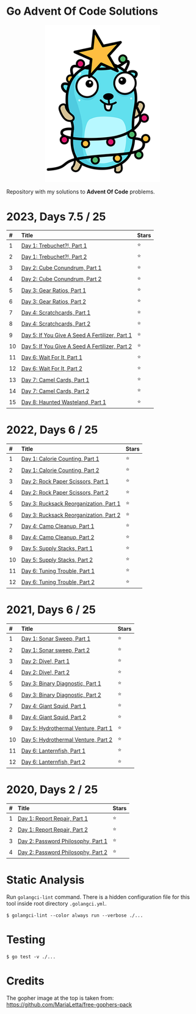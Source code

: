 # Go Advent Of Code Solutions

<p align="center">
    <a href="https://github.com/CodeMonkey80s/GoAdventOfCode"><img src="gopher-advent.png" width="300"/></a>
</p>

Repository with my solutions to **Advent Of Code** problems.

# 2023, Days 7.5 / 25

| #    | Title                                                                                                                                 | Stars  |
|:-----|:--------------------------------------------------------------------------------------------------------------------------------------|:-------|
| 1    | [Day 1: Trebuchet?!, Part 1](2023/day1_part1/day1_part1.go)                                                                           |⭐      |
| 2    | [Day 1: Trebuchet?!, Part 2](2023/day1_part2/day1_part2.go)                                                                           |⭐      |
| 3    | [Day 2: Cube Conundrum, Part 1](2023/day2_part1/day2_part1.go)                                                                        |⭐      |
| 4    | [Day 2: Cube Conundrum, Part 2](2023/day2_part2/day2_part2.go)                                                                        |⭐      |
| 5    | [Day 3: Gear Ratios, Part 1](2023/day3_part1/day3_part1.go)                                                                           |⭐      |
| 6    | [Day 3: Gear Ratios, Part 2](2023/day3_part2/day3_part2.go)                                                                           |⭐      |
| 7    | [Day 4: Scratchcards, Part 1](2023/day4_part1/day4_part1.go)                                                                          |⭐      |
| 8    | [Day 4: Scratchcards, Part 2](2023/day4_part2/day4_part2.go)                                                                          |⭐      |
| 9    | [Day 5: If You Give A Seed A Fertilizer, Part 1](2023/day5_part1/day5_part1.go)                                                       |⭐      |
| 10   | [Day 5: If You Give A Seed A Fertilizer, Part 2](2023/day5_part2/day5_part2.go)                                                       |⭐      |
| 11   | [Day 6: Wait For It, Part 1](2023/day6_part1/day6_part1.go)                                                                           |⭐      |
| 12   | [Day 6: Wait For It, Part 2](2023/day6_part2/day6_part2.go)                                                                           |⭐      |
| 13   | [Day 7: Camel Cards, Part 1](2023/day7_part1/day7_part1.go)                                                                           |⭐      |
| 14   | [Day 7: Camel Cards, Part 2](2023/day7_part2/day7_part2.go)                                                                           |⭐      |
| 15   | [Day 8: Haunted Wasteland, Part 1](2023/day8_part1/day8_part1.go)                                                                     |⭐      |

# 2022, Days 6 / 25

| #    | Title                                                                                                                                 | Stars  |
|:-----|:--------------------------------------------------------------------------------------------------------------------------------------|:-------|
| 1    | [Day 1: Calorie Counting, Part 1](2022/day1_part1/day1_part1.go)                                                                      |⭐      |
| 2    | [Day 1: Calorie Counting, Part 2](2022/day1_part2/day1_part2.go)                                                                      |⭐      |
| 3    | [Day 2: Rock Paper Scissors, Part 1](2022/day2_part1/day2_part1.go)                                                                   |⭐      |
| 4    | [Day 2: Rock Paper Scissors, Part 2](2022/day2_part2/day2_part2.go)                                                                   |⭐      |
| 5    | [Day 3: Rucksack Reorganization, Part 1](2022/day3_part1/day3_part1.go)                                                               |⭐      |
| 6    | [Day 3: Rucksack Reorganization, Part 2](2022/day3_part2/day3_part2.go)                                                               |⭐      |
| 7    | [Day 4: Camp Cleanup, Part 1](2022/day4_part1/day4_part2.go)                                                                          |⭐      |
| 8    | [Day 4: Camp Cleanup, Part 2](2022/day4_part2/day4_part2.go)                                                                          |⭐      |
| 9    | [Day 5: Supply Stacks, Part 1](2022/day5_part1/day5_part1.go)                                                                         |⭐      |
| 10   | [Day 5: Supply Stacks, Part 2](2022/day5_part2/day5_part2.go)                                                                         |⭐      |
| 11   | [Day 6: Tuning Trouble, Part 1](2022/day6_part1/day6_part1.go)                                                                        |⭐      |
| 12   | [Day 6: Tuning Trouble, Part 2](2022/day6_part2/day6_part2.go)                                                                        |⭐      |

# 2021, Days 6 / 25

| #    | Title                                                                                                                                 | Stars  |
|:-----|:--------------------------------------------------------------------------------------------------------------------------------------|:-------|
| 1    | [Day 1: Sonar Sweep, Part 1](2021/day1_part1/day1_part1.go)                                                                           |⭐      |
| 2    | [Day 1: Sonar sweep, Part 2](2021/day1_part2/day1_part2.go)                                                                           |⭐      |
| 3    | [Day 2: Dive!, Part 1](2021/day2_part1/day2_part1.go)                                                                                 |⭐      |
| 4    | [Day 2: Dive!, Part 2](2021/day2_part2/day2_part2.go)                                                                                 |⭐      |
| 5    | [Day 3: Binary Diagnostic, Part 1](2021/day3_part1/day3_part1.go)                                                                     |⭐      |
| 6    | [Day 3: Binary Diagnostic, Part 2](2021/day3_part2/day3_part2.go)                                                                     |⭐      |
| 7    | [Day 4: Giant Squid, Part 1](2021/day4_part1/day4_part1.go)                                                                           |⭐      |
| 8    | [Day 4: Giant Squid, Part 2](2021/day4_part2/day4_part2.go)                                                                           |⭐      |
| 9    | [Day 5: Hydrothermal Venture, Part 1](2021/day5_part1/day5_part1.go)                                                                  |⭐      |
| 10   | [Day 5: Hydrothermal Venture, Part 2](2021/day5_part2/day5_part2.go)                                                                  |⭐      |
| 11   | [Day 6: Lanternfish, Part 1](2021/day6_part1/day6_part1.go)                                                                           |⭐      |
| 12   | [Day 6: Lanternfish, Part 2](2021/day6_part2/day6_part2.go)                                                                           |⭐      |

# 2020, Days 2 / 25

| #    | Title                                                                                                                                 | Stars  |
|:-----|:--------------------------------------------------------------------------------------------------------------------------------------|:-------|
| 1    | [Day 1: Report Repair, Part 1](2020/day1_part1/day1_part1.go)                                                                         |⭐      |
| 2    | [Day 1: Report Repair, Part 2](2020/day1_part2/day1_part2.go)                                                                         |⭐      |
| 3    | [Day 2: Password Philosophy, Part 1](2020/day2_part1/day2_part1.go)                                                                   |⭐      |
| 4    | [Day 2: Password Philosophy, Part 2](2020/day2_part2/day2_part2.go)                                                                   |⭐      |

# Static Analysis

Run `golangci-lint` command. There is a hidden configuration file for this tool inside root directory `.golangci.yml`.

```
$ golangci-lint --color always run --verbose ./...
```

# Testing

```
$ go test -v ./...
```

# Credits

The gopher image at the top is taken from: https://github.com/MariaLetta/free-gophers-pack
